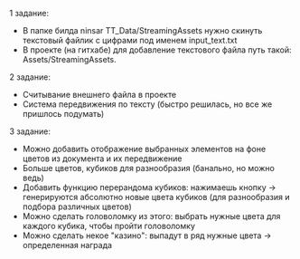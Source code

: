 1 задание:
- В папке билда ninsar TT_Data/StreamingAssets нужно скинуть текстовый файлик с цифрами под именем input_text.txt
- В проекте (на гитхабе) для добавление текстового файла путь такой: Assets/StreamingAssets.

2 задание:
- Считывание внешнего файла в проекте
- Система передвижения по тексту (быстро решилась, но все же пришлось подумать)

3 задание:
- Можно добавить отображение выбранных элементов на фоне цветов из документа и их передвижение
- Больше цветов, кубиков для разнообразия (банально, но можно ведь)
- Добавить функцию перерандома кубиков: нажимаешь кнопку -> генерируются абсолютно новые цвета кубиков (для разнообразия и подбора различных цветов)
- Можно сделать головоломку из этого: выбрать нужные цвета для каждого кубика, чтобы пройти головоломку
- Можно сделать некое "казино": выпадут в ряд нужные цвета -> определенная награда
